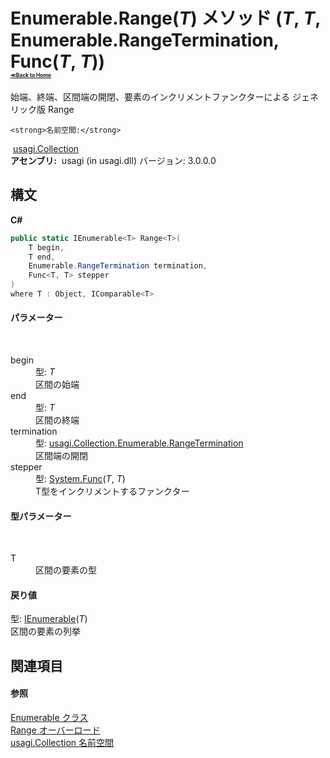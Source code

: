 # Enumerable.Range(*T*) メソッド (*T*, *T*, Enumerable.RangeTermination, Func(*T*, *T*))<div style="font-size:30%"><a href="https://github.com/usagi/usagi.cs/blob/master/docs/Home.md">≪Back to Home</a></div> 

始端、終端、区間端の開閉、要素のインクリメントファンクターによる ジェネリック版 Range


    <strong>名前空間:</strong>
&nbsp;<a href="N_usagi_Collection.md">usagi.Collection</a><br /><strong>アセンブリ:</strong>
&nbsp;usagi (in usagi.dll) バージョン: 3.0.0.0

## 構文

**C#**<br />
``` C#
public static IEnumerable<T> Range<T>(
	T begin,
	T end,
	Enumerable.RangeTermination termination,
	Func<T, T> stepper
)
where T : Object, IComparable<T>

```


#### パラメーター
&nbsp;<dl><dt>begin</dt><dd>型: *T*<br />区間の始端</dd><dt>end</dt><dd>型: *T*<br />区間の終端</dd><dt>termination</dt><dd>型: <a href="T_usagi_Collection_Enumerable_RangeTermination.md">usagi.Collection.Enumerable.RangeTermination</a><br />区間端の開閉</dd><dt>stepper</dt><dd>型: <a href="http://msdn2.microsoft.com/ja-jp/library/bb549151" target="_blank">System.Func</a>(*T*, *T*)<br />T型をインクリメントするファンクター</dd></dl>

#### 型パラメーター
&nbsp;<dl><dt>T</dt><dd>区間の要素の型</dd></dl>

#### 戻り値
型: <a href="http://msdn2.microsoft.com/ja-jp/library/9eekhta0" target="_blank">IEnumerable</a>(*T*)<br />区間の要素の列挙

## 関連項目


#### 参照
<a href="T_usagi_Collection_Enumerable.md">Enumerable クラス</a><br /><a href="Overload_usagi_Collection_Enumerable_Range.md">Range オーバーロード</a><br /><a href="N_usagi_Collection.md">usagi.Collection 名前空間</a><br />